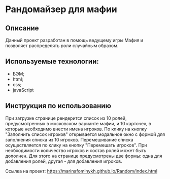 # Рандомайзер для мафии

## Описание

Данный проект разработан в помощь ведущему игры Мафия и позволяет распределять роли случайным образом. 
 

## Используемые технологии:
- БЭМ;  
- html;
- css;
- javaScript

## Инструкция по использованию

При загрузке странице рендерится список из 10 ролей, предусмотренных в московском варианте мафии, и 10 карточек, в которые необходимо внести имена игроков. По клику на кнопку "Заполнить список игроков" открывается модальное окно с формой для заполнения списка из 10 игроков. Перемешивание списка осуществляется по клику на кнопку "Перемешать игроков". 
При необходимости количество игроков и состав ролей может быть дополнен. Для этого на странице предусмотрены две формы: одна для добавления ролей, другая - для добавления игроков. 

Ссылка на проект: https://marinafominykh.github.io/Random/index.html
